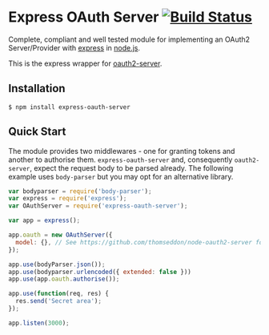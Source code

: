 # Express OAuth Server [![Build Status](https://travis-ci.org/seegno/express-oauth-server.png?branch=master)](https://travis-ci.org/seegno/express-oauth-server)

Complete, compliant and well tested module for implementing an OAuth2 Server/Provider with [express](https://github.com/strongloop/express) in [node.js](http://nodejs.org/).

This is the express wrapper for [oauth2-server](https://github.com/thomseddon/node-oauth2-server).

## Installation

    $ npm install express-oauth-server

## Quick Start

The module provides two middlewares - one for granting tokens and another to authorise them. `express-oauth-server` and, consequently `oauth2-server`, expect the request body to be parsed already.
The following example uses `body-parser` but you may opt for an alternative library.

```js
var bodyparser = require('body-parser');
var express = require('express');
var OAuthServer = require('express-oauth-server');

var app = express();

app.oauth = new OAuthServer({
  model: {}, // See https://github.com/thomseddon/node-oauth2-server for specification
});

app.use(bodyParser.json());
app.use(bodyparser.urlencoded({ extended: false }))
app.use(app.oauth.authorise());

app.use(function(req, res) {
  res.send('Secret area');
});

app.listen(3000);
```
